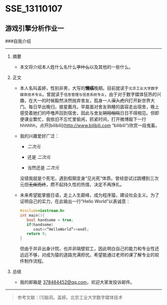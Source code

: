 # SSE_13110107
## 游戏引擎分析作业一 

###自我介绍

*********

1. 摘要
   * 本文将介绍本人姓什么名什么~~字什么~~以及其他的一些什么。

2. 正文
   * 本人名叫盖婷，性别非男，大写的**懒癌**晚期。目前就读于```北京工业大学数字媒体技术专业```。曾就读于```信息管理与信息系统专业```，由于对于数字媒体狂热的兴趣，在大一的时候毅然决然抛弃舍友，孤身一人~~深入虎穴~~打开新世界大门。每日早出晚归，披星戴月。早晨面对舍友熟睡的面容走出宿舍，晚上感受着她们的呼噜声回到宿舍，因此与舍友~~阴阳相隔~~日日不得相见。但即便课业繁忙，我依旧不忘忙里偷闲，抓紧时间，打开微博敲下一行hhhhhh，点开[bilibili](http://www.bilibili.com “bilibili”)欣赏一段鬼畜。
   * 我的兴趣爱好广泛：
      * *二次元*
      
      * 还是 *二次元*
      
      * 当然还是 *二次元*

     没错我就是个死宅，遇到假期变身”见光死“体质。曾经尝试过跳槽到三次元但~~无疾而终~~，燃不起持久性的热情，决定不再挣扎。

   * 未来希望能掌握日语，走上人生巅峰，成为程序猿，建设社会主义。为了证明自己的实力，在此输出一行“Hello World”以表诚意：

     ```c
     #include<iostream.h>
     int main(){
        bool handsome = true;
        if(handsome)
           cout<<”HelloWorld”<<endl;
        return 0;
     }
     ```

      但由于并非出身计院，也并非隔壁软工，因此明白自己的能力和专业性还远远不够，对成为猿的道路充满担忧。希望能通过老师的课了解专业的软件制作流程。


3. 总结
   * 我的邮箱是 [378484452@qq.com](https://mail.qq.com/cgi-bin/loginpage)，欢迎大家发投诉邮件。

*************

> 参考文献：[1]脑洞。盖婷。北京工业大学数字媒体技术


